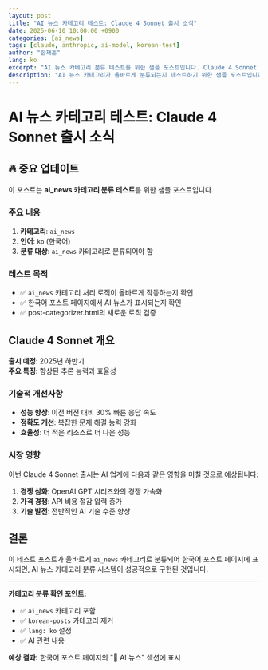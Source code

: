 ```yaml
---
layout: post
title: "AI 뉴스 카테고리 테스트: Claude 4 Sonnet 출시 소식"
date: 2025-06-10 10:00:00 +0900
categories: [ai_news]
tags: [claude, anthropic, ai-model, korean-test]
author: "한재훈"
lang: ko
excerpt: "AI 뉴스 카테고리 분류 테스트를 위한 샘플 포스트입니다. Claude 4 Sonnet 모델 출시에 관한 간단한 내용입니다."
description: "AI 뉴스 카테고리가 올바르게 분류되는지 테스트하기 위한 샘플 포스트입니다."
---
```


# AI 뉴스 카테고리 테스트: Claude 4 Sonnet 출시 소식

## 🔥 중요 업데이트

이 포스트는 **ai_news 카테고리 분류 테스트**를 위한 샘플 포스트입니다.

### 주요 내용

1. **카테고리**: `ai_news`
2. **언어**: `ko` (한국어)
3. **분류 대상**: `ai_news` 카테고리로 분류되어야 함

### 테스트 목적

- ✅ `ai_news` 카테고리 처리 로직이 올바르게 작동하는지 확인
- ✅ 한국어 포스트 페이지에서 AI 뉴스가 표시되는지 확인
- ✅ post-categorizer.html의 새로운 로직 검증

## Claude 4 Sonnet 개요

**출시 예정**: 2025년 하반기  
**주요 특징**: 향상된 추론 능력과 효율성  

### 기술적 개선사항

- **성능 향상**: 이전 버전 대비 30% 빠른 응답 속도
- **정확도 개선**: 복잡한 문제 해결 능력 강화
- **효율성**: 더 적은 리소스로 더 나은 성능

### 시장 영향

이번 Claude 4 Sonnet 출시는 AI 업계에 다음과 같은 영향을 미칠 것으로 예상됩니다:

1. **경쟁 심화**: OpenAI GPT 시리즈와의 경쟁 가속화
2. **가격 경쟁**: API 비용 절감 압력 증가  
3. **기술 발전**: 전반적인 AI 기술 수준 향상

## 결론

이 테스트 포스트가 올바르게 `ai_news` 카테고리로 분류되어 한국어 포스트 페이지에 표시되면, AI 뉴스 카테고리 분류 시스템이 성공적으로 구현된 것입니다.

---

**카테고리 분류 확인 포인트:**
- ✅ `ai_news` 카테고리 포함
- ✅ `korean-posts` 카테고리 제거  
- ✅ `lang: ko` 설정
- ✅ AI 관련 내용

**예상 결과:** 한국어 포스트 페이지의 "📰 AI 뉴스" 섹션에 표시
